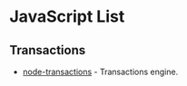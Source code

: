 # JavaScript List

## Transactions

* [node-transactions](https://github.com/ceoworks/node-transactions) - Transactions engine.
